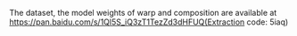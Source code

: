 The dataset, the model weights of warp and composition are available at https://pan.baidu.com/s/1Ql5S_iQ3zT1TezZd3dHFUQ(Extraction code: 5iaq)

